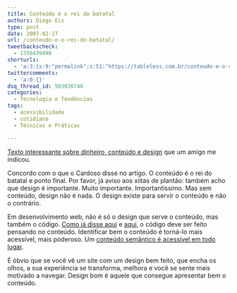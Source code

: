 ```yaml
---
title: Conteúdo é o rei do batatal
authors: Diego Eis
type: post
date: 2007-02-27
url: /conteudo-e-o-rei-do-batatal/
tweetbackscheck:
  - 1356439498
shorturls:
  - 'a:3:{s:9:"permalink";s:51:"https://tableless.com.br/conteudo-e-o-rei-do-batatal";s:7:"tinyurl";s:26:"https://tinyurl.com/4yws462";s:4:"isgd";s:19:"https://is.gd/DUEqx8";}'
twittercomments:
  - 'a:0:{}'
dsq_thread_id: 503036746
categories:
  - Tecnologia e Tendências
tags:
  - acessibilidade
  - cotidiano
  - Técnicas e Práticas

---
```

[Texto interessante sobre dinheiro, conteúdo e design][1] que um amigo me indicou.

Concordo com o que o Cardoso disse no artigo. O conteúdo é o rei do batatal e ponto final. Por favor, já aviso aos xiitas de plantão: também acho que design é importante. Muito importante. Importantíssimo. Mas sem conteúdo, design não é nada. O design existe para servir o conteúdo e não o contrário.

Em desenvolvimento web, não é só o design que serve o conteúdo, mas também o código. [Como já disse aqui][2] e [aqui][3], o código deve ser feito pensando no conteúdo. Identificar bem o conteúdo é torná-lo mais acessível, mais poderoso. Um [conteúdo semântico é acessível em todo lugar][4].

É óbvio que se você vê um site com um design bem feito, que encha os olhos, a sua experiência se transforma, melhora e você se sente mais motivado a navegar. Design bom é aquele que consegue apresentar bem o conteúdo.

 [1]: https://www.contraditorium.com/2006/07/04/como-ganhar-dinheiro-na-internet-primeiro-extermine-seu-designer/
 [2]: https://tableless.com.br/aplicacoes-comem-conteudo
 [3]: https://tableless.com.br/a-semantica-e-que-manda
 [4]: https://tableless.com.br/a-web-semantica/